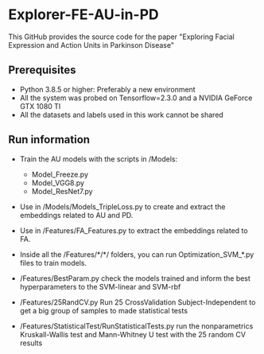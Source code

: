 # Explorer-FE-AU-in-PD
This GitHub provides the source code for the paper "Exploring Facial Expression and Action Units in Parkinson Disease"

## Prerequisites

- Python 3.8.5 or higher: Preferably a new environment
- All the system was probed on Tensorflow=2.3.0 and a NVIDIA GeForce GTX 1080 TI
- All the datasets and labels used in this work cannot be shared 

## Run information

- Train the AU models with the scripts in /Models:
	- Model_Freeze.py
	- Model_VGG8.py
	- Model_ResNet7.py
	
- Use in /Models/Models_TripleLoss.py to create and extract the embeddings related to AU and PD.
- Use in /Features/FA_Features.py to extract the embeddings related to FA.

- Inside all the /Features/\*/\*/ folders, you can run Optimization_SVM_\*.py files to train models.

- /Features/BestParam.py check the models trained and inform the best hyperparameters to the SVM-linear and SVM-rbf

- /Features/25RandCV.py Run 25 CrossValidation Subject-Independent to get a big group of samples to made statistical tests

- /Features/StatisticalTest/RunStatisticalTests.py run the nonparametrics Kruskall-Wallis test and Mann-Whitney U test with the 25 random CV results
